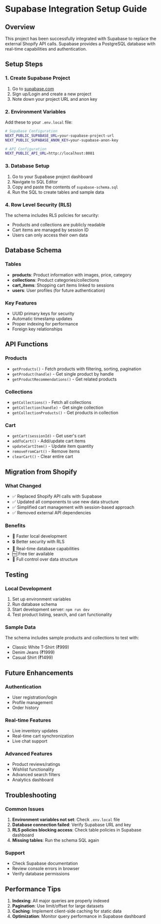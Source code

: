# Supabase Integration Setup Guide

## Overview
This project has been successfully integrated with Supabase to replace the external Shopify API calls. Supabase provides a PostgreSQL database with real-time capabilities and authentication.

## Setup Steps

### 1. Create Supabase Project
1. Go to [supabase.com](https://supabase.com)
2. Sign up/Login and create a new project
3. Note down your project URL and anon key

### 2. Environment Variables
Add these to your `.env.local` file:

```bash
# Supabase Configuration
NEXT_PUBLIC_SUPABASE_URL=your-supabase-project-url
NEXT_PUBLIC_SUPABASE_ANON_KEY=your-supabase-anon-key

# API Configuration
NEXT_PUBLIC_API_URL=http://localhost:8081
```

### 3. Database Setup
1. Go to your Supabase project dashboard
2. Navigate to SQL Editor
3. Copy and paste the contents of `supabase-schema.sql`
4. Run the SQL to create tables and sample data

### 4. Row Level Security (RLS)
The schema includes RLS policies for security:
- Products and collections are publicly readable
- Cart items are managed by session ID
- Users can only access their own data

## Database Schema

### Tables
- **products**: Product information with images, price, category
- **collections**: Product categories/collections
- **cart_items**: Shopping cart items linked to sessions
- **users**: User profiles (for future authentication)

### Key Features
- UUID primary keys for security
- Automatic timestamp updates
- Proper indexing for performance
- Foreign key relationships

## API Functions

### Products
- `getProducts()` - Fetch products with filtering, sorting, pagination
- `getProduct(handle)` - Get single product by handle
- `getProductRecommendations()` - Get related products

### Collections
- `getCollections()` - Fetch all collections
- `getCollection(handle)` - Get single collection
- `getCollectionProducts()` - Get products in collection

### Cart
- `getCart(sessionId)` - Get user's cart
- `addToCart()` - Add/update cart items
- `updateCartItem()` - Update item quantity
- `removeFromCart()` - Remove items
- `clearCart()` - Clear entire cart

## Migration from Shopify

### What Changed
- ✅ Replaced Shopify API calls with Supabase
- ✅ Updated all components to use new data structure
- ✅ Simplified cart management with session-based approach
- ✅ Removed external API dependencies

### Benefits
- 🚀 Faster local development
- 🔒 Better security with RLS
- 💾 Real-time database capabilities
- 🆓 Free tier available
- 🔧 Full control over data structure

## Testing

### Local Development
1. Set up environment variables
2. Run database schema
3. Start development server: `npm run dev`
4. Test product listing, search, and cart functionality

### Sample Data
The schema includes sample products and collections to test with:
- Classic White T-Shirt (₹999)
- Denim Jeans (₹1999)
- Casual Shirt (₹1499)

## Future Enhancements

### Authentication
- User registration/login
- Profile management
- Order history

### Real-time Features
- Live inventory updates
- Real-time cart synchronization
- Live chat support

### Advanced Features
- Product reviews/ratings
- Wishlist functionality
- Advanced search filters
- Analytics dashboard

## Troubleshooting

### Common Issues
1. **Environment variables not set**: Check `.env.local` file
2. **Database connection failed**: Verify Supabase URL and key
3. **RLS policies blocking access**: Check table policies in Supabase dashboard
4. **Missing tables**: Run the schema SQL again

### Support
- Check Supabase documentation
- Review console errors in browser
- Verify database permissions

## Performance Tips

1. **Indexing**: All major queries are properly indexed
2. **Pagination**: Use limit/offset for large datasets
3. **Caching**: Implement client-side caching for static data
4. **Optimization**: Monitor query performance in Supabase dashboard
